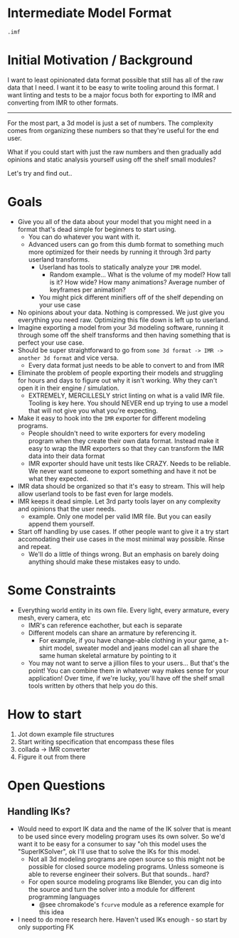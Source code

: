 # Intermediate Model Format

`.imf`

# Initial Motivation / Background

I want to least opinionated data format possible that still has all of the raw data that I need. I want it to be easy to write tooling around this format. I want linting and tests to be a major focus both for exporting to IMR and converting from IMR to other formats.

---

For the most part, a 3d model is just a set of numbers. The complexity comes from organizing these numbers so that they're useful for the end user. 

What if you could start with just the raw numbers and then gradually add opinions and static analysis yourself using off the shelf small modules?

Let's try and find out..

# Goals

- Give you all of the data about your model that you might need in a format that's dead simple for beginners to start using. 
    - You can do whatever you want with it.
    - Advanced users can go from this dumb format to something much more optimized for their needs by running it through 3rd party userland transforms.
        - Userland has tools to statically analyze your `IMR` model.
            - Random example... What is the volume of my model? How tall is it? How wide? How many animations? Average number of keyframes per animation? 
        - You might pick different minifiers off of the shelf depending on your use case
- No opinions about your data. Nothing is compressed. We just give you everything you need raw. Optimizing this file down is left up to userland.
- Imagine exporting a model from your 3d modeling software, running it through some off the shelf transforms and then having something that is perfect your use case.
- Should be super straightforward to go from `some 3d format -> IMR -> another 3d format` and vice versa. 
    - Every data format just needs to be able to convert to and from IMR
- Eliminate the problem of people exporting their models and struggling for hours and days to figure out why it isn't working. Why they can't open it in their engine / simulation.
    - EXTREMELY, MERCILLESLY strict linting on what is a valid IMR file. Tooling is key here. You should NEVER end up trying to use a model that will not give you what you're expecting.
- Make it easy to hook into the `IMR` exporter for different modeling programs.
    - People shouldn't need to write exporters for every modeling program when they create their own data format. Instead make it easy to wrap the IMR exporters so that they can transform the IMR data into their data format
    - IMR exporter should have unit tests like CRAZY. Needs to be reliable. We never want someone to export something and have it not be what they expected.
- IMR data should be organized so that it's easy to stream. This will help allow userland tools to be fast even for large models.
- IMR keeps it dead simple. Let 3rd party tools layer on any complexity and opinions that the user needs.
    - example. Only one model per valid IMR file. But you can easily append them yourself.
- Start off handling by use cases. If other people want to give it a try start accomodating their use cases in the most minimal way possible. Rinse and repeat.
    - We'll do a little of things wrong. But an emphasis on barely doing anything should make these mistakes easy to undo.

# Some Constraints

- Everything world entity in its own file. Every light, every armature, every mesh, every camera, etc
    - IMR's can reference eachother, but each is separate
    - Different models can share an armature by referencing it.
        - For example, if you have change-able clothing in your game, a t-shirt model, sweater model and jeans model can all share the same human skeletal armature by pointing to it
    - You may not want to serve a jillion files to your users... But that's the point! You can combine them in whatever way makes sense for your application! Over time, if we're lucky, you'll have off the shelf small tools written by others that help you do this.

# How to start

1. Jot down example file structures
2. Start writing specification that encompass these files
3. collada -> IMR converter
4. Figure it out from there

# Open Questions

## Handling IKs?

- Would need to export IK data and the name of the IK solver that is meant to be used since every modeling program uses its own solver. So we'd want it to be easy for a consumer to say "oh this model uses the "SuperIKSolver", ok I'll use that to solve the IKs for this model.
    - Not all 3d modeling programs are open source so this might not be possible for closed source modeling programs. Unless someone is able to reverse engineer their solvers. But that sounds.. hard?
    - For open source modeling programs like Blender, you can dig into the source and turn the solver into a module for different programming languages
        - @see chromakode's `fcurve` module as a reference example for this idea
- I need to do more research here. Haven't used IKs enough - so start by only supporting FK
